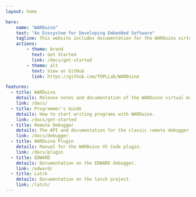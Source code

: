 ```yaml
---
layout: home

hero:
    name: "WARDuino"
    text: "An Ecosystem for Developing Embedded Software"
    tagline: This website includes documentation for the WARDuino virtual machine and related projects.
    actions:
        - theme: brand
          text: Get Started
          link: /docs/get-started
        - theme: alt
          text: View on GitHub
          link: https://github.com/TOPLLab/WARDuino

features:
  - title: WARDuino
    details: Release notes and documentation of the WARDuino virtual machine.
    link: /docs/
  - title: Programmer's Guide
    details: How to start writing programs with WARDuino.
    link: /docs/get-started
  - title: Remote Debugger
    details: The API and documentation for the classic remote debugger of WARDuino.
    link: /docs/debugger
  - title: WARDuino Plugin
    details: Manual for the WARDuino VS Code plugin.
    link: /docs/plugin
  - title: EDWARD
    details: Documentation on the EDWARD debugger.
    link: /edward/
  - title: Latch
    details: Documentation on the latch project.
    link: /latch/
---
```

